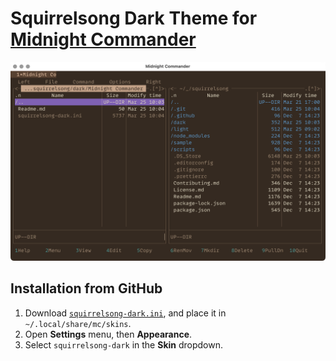 # Squirrelsong Dark Theme for [Midnight Commander](https://midnight-commander.org/)

![Squirrelsong dark theme for Midnight Commander](screenshot-dark.png)

## Installation from GitHub

1. Download [`squirrelsong-dark.ini`](squirrelsong-dark.ini), and place it in `~/.local/share/mc/skins`.
2. Open **Settings** menu, then **Appearance**.
3. Select `squirrelsong-dark` in the **Skin** dropdown.
